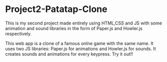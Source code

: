 # Project2-Patatap-Clone
This is my second project made entirely using HTML,CSS and JS with some animation and sound libraries in the form of Paper.js and Howler.js respectively.

This web app is a clone of a famous onlne game with the same name. It uses two JS libraries: Paper.js for animations
and Howler.js for sounds. It creates sounds and animations for every keypress.
Try it out!!
